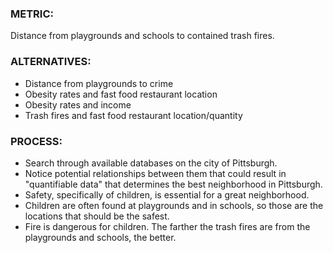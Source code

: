 ### METRIC:
Distance from playgrounds and schools to contained trash fires.

### ALTERNATIVES:
- Distance from playgrounds to crime
- Obesity rates and fast food restaurant location
- Obesity rates and income
- Trash fires and fast food restaurant location/quantity

### PROCESS:
- Search through available databases on the city of Pittsburgh.
- Notice potential relationships between them that could result in "quantifiable data" that determines the best neighborhood in Pittsburgh.
- Safety, specifically of children, is essential for a great neighborhood.
- Children are often found at playgrounds and in schools, so those are the locations that should be the safest.
- Fire is dangerous for children. The farther the trash fires are from the playgrounds and schools, the better.
